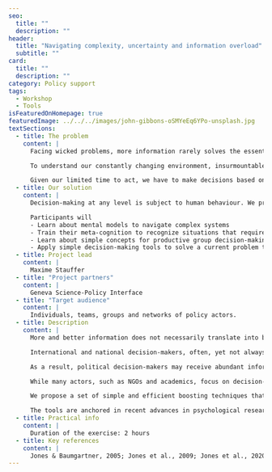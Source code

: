 ```yaml
---
seo:
  title: ""
  description: ""
header:
  title: "Navigating complexity, uncertainty and information overload"
  subtitle: ""
card:
  title: ""
  description: ""
category: Policy support
tags:
  - Workshop
  - Tools
isFeaturedOnHomepage: true
featuredImage: ../../../images/john-gibbons-oSMYeEq6YPo-unsplash.jpg
textSections:
  - title: The problem
    content: |
      Facing wicked problems, more information rarely solves the essential problem we humans face: the outcomes of our actions are impossible to predict with certainty. Even if we understood a problem, there would never be a perfect solution as parameters keep changing.

      To understand our constantly changing environment, insurmountable amounts of information products are sent our way. But most of analyses lack the rigour to be conclusive. And when we search for high quality syntheses, they aren't tailored to our specific needs and often hidden behind paywalls.

      Given our limited time to act, we have to make decisions based on our current understanding of the world. But how to make well-informed guesses in fast-paced environments that perform better than chance and allow us to learn from them?
  - title: Our solution
    content: |
      Decision-making at any level is subject to human behaviour. We propose a set of boosting techniques, anchored in state-of-the-art behavioural science, to help you and your team think about complex problems and make decisions in the face of uncertainty and information overload.

      Participants will
      - Learn about mental models to navigate complex systems
      - Train their meta-cognition to recognize situations that require specific tools
      - Learn about simple concepts for productive group decision-making
      - Apply simple decision-making tools to solve a current problem they are facing
  - title: Project lead
    content: |
      Maxime Stauffer
  - title: "Project partners"
    content: |
      Geneva Science-Policy Interface
  - title: "Target audience"
    content: |
      Individuals, teams, groups and networks of policy actors.
  - title: Description
    content: |
      More and better information does not necessarily translate into better decision-making. Yet, political decision-makers are bombarded with new information every day. This project focuses on empowering decision-makers to help them navigate complex problems efficiently by selecting, processing and exchanging information effectively. 

      International and national decision-makers, often, yet not always, benefit from in-depth analyses of policy problems (e.g. SDGs) and of the impact and cost of policies. However, this production of evidence is not necessarily coordinated. It is often published behind paywalls, rarely synthesised, seldom tailored to decision needs, and different reports can provide conflicting recommendations. Additionally, the production of evidence also competes against other information sources such as partisan information, false information, or less rigorous analyses. 

      As a result, political decision-makers may receive abundant information but struggle to turn it into effective policy change. A typical example is climate change. With decades of research, evidence and tools on climate change, policy change only happens very slowly if at all. It has been repeated and empirically validated that one of the mechanisms that prevent effective policy change in light of new information lie in the dynamics of information processing. That is “how bounded-rational policy actors judge, select, use and remember information”. In other words, how do time-constrained, non-omniscient actors deal with information overload? 

      While many actors, such as NGOs and academics, focus on decision-making support through the provision of information in the form of reports, new evidence or better predictions, this project hopes to support the behavioural reality of decision-making. Advances in psychology and neurosciences have shed light on boosting techniques that equip decision-makers with tools and concepts to make fast and accurate decisions in the face of uncertainty. As such, the strategy behind this project is not about providing better or more information. The strategy is about improving decision-makers’ capacity to process information and navigate uncertain environments.

      We propose a set of simple and efficient boosting techniques that can be easily used by any decision-maker to make decisions in the face of uncertainty and information overload. The approach is based on empowerment instead of prescription. The tools will cover the following dimensions: (1) judging and selecting information; (2) sharing information; and (3) using information.

      The tools are anchored in recent advances in psychological research. Given that political decision- making, whether it is at a local, national or international level, is always subject to human behaviour, these tools likely generalise and thus are useful for every decision-maker. This solution differs from and complements pieces of evidence on policy problems and solutions which often are context-specific and thus cannot necessarily be imported into every context.
  - title: Practical info
    content: |
      Duration of the exercise: 2 hours
  - title: Key references
    content: |
      Jones & Baumgartner, 2005; Jones et al., 2009; Jones et al., 2020; van Veen et al., 2020; Hertwig & Grüne-Yanoff, 2017; Hertwig et al, 2019
---
```

